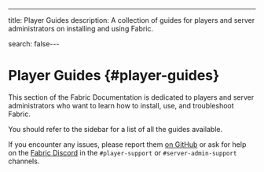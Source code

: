 ---
title: Player Guides
description: A collection of guides for players and server administrators on installing and using Fabric.

search: false---

# Player Guides {#player-guides}

This section of the Fabric Documentation is dedicated to players and server administrators who want to learn how to install, use, and troubleshoot Fabric.

You should refer to the sidebar for a list of all the guides available.

If you encounter any issues, please report them [on GitHub](https://github.com/FabricMC/fabric-docs) or ask for help on the [Fabric Discord](https://discord.gg/v6v4pMv) in the `#player-support` or `#server-admin-support` channels.
